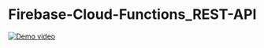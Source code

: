 # Firebase-Cloud-Functions_REST-API

[![Demo video](https://img.youtube.com/vi/6M2uFo58tUY/0.jpg)](https://www.youtube.com/watch?v=6M2uFo58tUY)
